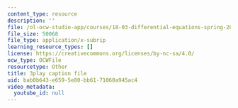 ```yaml
---
content_type: resource
description: ''
file: /ol-ocw-studio-app/courses/18-03-differential-equations-spring-2010/bab0b643e6595e80bb6171060a945ac4_YQ7HEE8-OfA.vtt
file_size: 50068
file_type: application/x-subrip
learning_resource_types: []
license: https://creativecommons.org/licenses/by-nc-sa/4.0/
ocw_type: OCWFile
resourcetype: Other
title: 3play caption file
uid: bab0b643-e659-5e80-bb61-71060a945ac4
video_metadata:
  youtube_id: null
---
```

